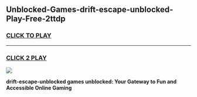 
## Unblocked-Games-drift-escape-unblocked-Play-Free-2ttdp
<h3>
<a href="https://premium76.site?title=drift-escape-unblocked&ref=23A">CLICK TO PLAY</a></h3>
<hr>

<h3>
<a href="https://premium76.site?title=drift-escape-unblocked&ref=23A">CLICK 2 PLAY</a>
  
</h3>

<a href="https://premium76.site?title=drift-escape-unblocked&ref=23A"><img src="https://clearcache.store/games.png"></a>


**drift-escape-unblocked games unblocked: Your Gateway to Fun and Accessible Online Gaming**
